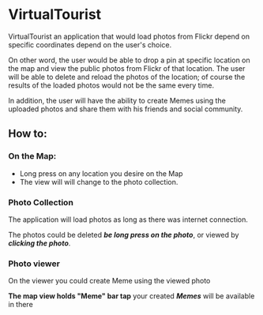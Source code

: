 # VirtualTourist


VirtualTourist an application that would load photos from Flickr depend on specific coordinates  depend on the user's choice.

On other word, the user would be able to drop a pin at specific location on the map and view the public photos from Flickr of that location. 
The user will be able to delete and reload the photos of the location; of course the results of the loaded photos would not be the same every time. 

In addition, the user will have the ability to create Memes using the uploaded photos and share them with his friends and social community.


## How to:

### On the Map:
* Long press on any location you desire on the Map
* The view will will change to the photo collection.

### Photo Collection 
The application will load photos as long as there was internet connection.

The photos could be deleted __*be long press on the photo*__, or viewed by __*clicking the photo*__.


### Photo viewer

On the viewer you could create Meme using the viewed photo


**The map view holds "Meme" bar tap** your created **_Memes_** will be available in there 

